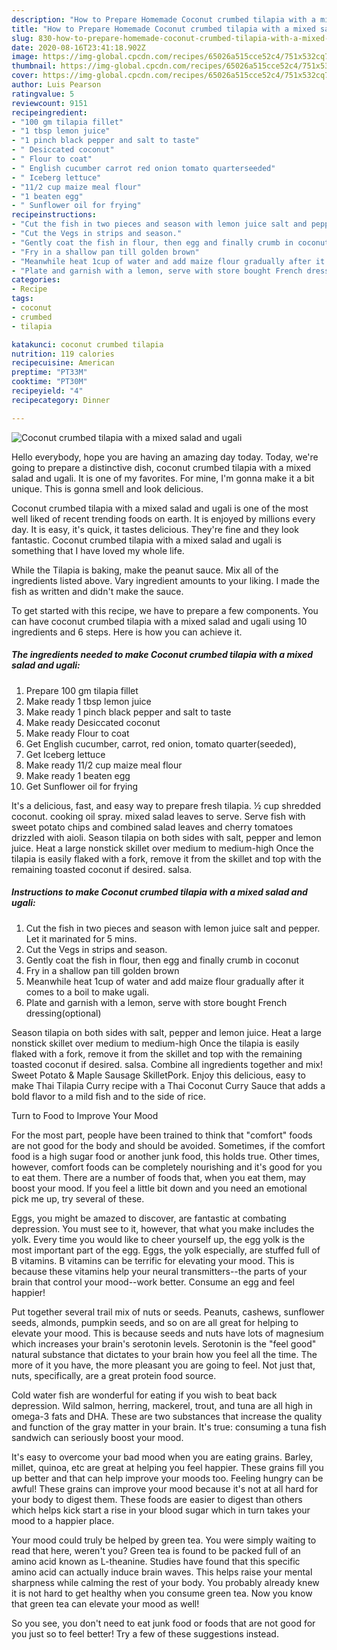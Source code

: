 ```yaml
---
description: "How to Prepare Homemade Coconut crumbed tilapia with a mixed salad and ugali"
title: "How to Prepare Homemade Coconut crumbed tilapia with a mixed salad and ugali"
slug: 830-how-to-prepare-homemade-coconut-crumbed-tilapia-with-a-mixed-salad-and-ugali
date: 2020-08-16T23:41:18.902Z
image: https://img-global.cpcdn.com/recipes/65026a515cce52c4/751x532cq70/coconut-crumbed-tilapia-with-a-mixed-salad-and-ugali-recipe-main-photo.jpg
thumbnail: https://img-global.cpcdn.com/recipes/65026a515cce52c4/751x532cq70/coconut-crumbed-tilapia-with-a-mixed-salad-and-ugali-recipe-main-photo.jpg
cover: https://img-global.cpcdn.com/recipes/65026a515cce52c4/751x532cq70/coconut-crumbed-tilapia-with-a-mixed-salad-and-ugali-recipe-main-photo.jpg
author: Luis Pearson
ratingvalue: 5
reviewcount: 9151
recipeingredient:
- "100 gm tilapia fillet"
- "1 tbsp lemon juice"
- "1 pinch black pepper and salt to taste"
- " Desiccated coconut"
- " Flour to coat"
- " English cucumber carrot red onion tomato quarterseeded"
- " Iceberg lettuce"
- "11/2 cup maize meal flour"
- "1 beaten egg"
- " Sunflower oil for frying"
recipeinstructions:
- "Cut the fish in two pieces and season with lemon juice salt and pepper. Let it marinated for 5 mins."
- "Cut the Vegs in strips and season."
- "Gently coat the fish in flour, then egg and finally crumb in coconut"
- "Fry in a shallow pan till golden brown"
- "Meanwhile heat 1cup of water and add maize flour gradually after it comes to a boil to make ugali."
- "Plate and garnish with a lemon, serve with store bought French dressing(optional)"
categories:
- Recipe
tags:
- coconut
- crumbed
- tilapia

katakunci: coconut crumbed tilapia 
nutrition: 119 calories
recipecuisine: American
preptime: "PT33M"
cooktime: "PT30M"
recipeyield: "4"
recipecategory: Dinner

---
```



![Coconut crumbed tilapia with a mixed salad and ugali](https://img-global.cpcdn.com/recipes/65026a515cce52c4/751x532cq70/coconut-crumbed-tilapia-with-a-mixed-salad-and-ugali-recipe-main-photo.jpg)

Hello everybody, hope you are having an amazing day today. Today, we're going to prepare a distinctive dish, coconut crumbed tilapia with a mixed salad and ugali. It is one of my favorites. For mine, I'm gonna make it a bit unique. This is gonna smell and look delicious.

Coconut crumbed tilapia with a mixed salad and ugali is one of the most well liked of recent trending foods on earth. It is enjoyed by millions every day. It is easy, it's quick, it tastes delicious. They're fine and they look fantastic. Coconut crumbed tilapia with a mixed salad and ugali is something that I have loved my whole life.

While the Tilapia is baking, make the peanut sauce. Mix all of the ingredients listed above. Vary ingredient amounts to your liking. I made the fish as written and didn&#39;t make the sauce.


To get started with this recipe, we have to prepare a few components. You can have coconut crumbed tilapia with a mixed salad and ugali using 10 ingredients and 6 steps. Here is how you can achieve it.

<!--inarticleads1-->

##### The ingredients needed to make Coconut crumbed tilapia with a mixed salad and ugali:

1. Prepare 100 gm tilapia fillet
1. Make ready 1 tbsp lemon juice
1. Make ready 1 pinch black pepper and salt to taste
1. Make ready  Desiccated coconut
1. Make ready  Flour to coat
1. Get  English cucumber, carrot, red onion, tomato quarter(seeded),
1. Get  Iceberg lettuce
1. Make ready 11/2 cup maize meal flour
1. Make ready 1 beaten egg
1. Get  Sunflower oil for frying


It&#39;s a delicious, fast, and easy way to prepare fresh tilapia. ½ cup shredded coconut. cooking oil spray. mixed salad leaves to serve. Serve fish with sweet potato chips and combined salad leaves and cherry tomatoes drizzled with aioli. Season tilapia on both sides with salt, pepper and lemon juice. Heat a large nonstick skillet over medium to medium-high Once the tilapia is easily flaked with a fork, remove it from the skillet and top with the remaining toasted coconut if desired. salsa. 

<!--inarticleads2-->

##### Instructions to make Coconut crumbed tilapia with a mixed salad and ugali:

1. Cut the fish in two pieces and season with lemon juice salt and pepper. Let it marinated for 5 mins.
1. Cut the Vegs in strips and season.
1. Gently coat the fish in flour, then egg and finally crumb in coconut
1. Fry in a shallow pan till golden brown
1. Meanwhile heat 1cup of water and add maize flour gradually after it comes to a boil to make ugali.
1. Plate and garnish with a lemon, serve with store bought French dressing(optional)


Season tilapia on both sides with salt, pepper and lemon juice. Heat a large nonstick skillet over medium to medium-high Once the tilapia is easily flaked with a fork, remove it from the skillet and top with the remaining toasted coconut if desired. salsa. Combine all ingredients together and mix! Sweet Potato &amp; Maple Sausage SkilletPork. Enjoy this delicious, easy to make Thai Tilapia Curry recipe with a Thai Coconut Curry Sauce that adds a bold flavor to a mild fish and to the side of rice. 

Turn to Food to Improve Your Mood


For the most part, people have been trained to think that "comfort" foods are not good for the body and should be avoided. Sometimes, if the comfort food is a high sugar food or another junk food, this holds true. Other times, however, comfort foods can be completely nourishing and it's good for you to eat them. There are a number of foods that, when you eat them, may boost your mood. If you feel a little bit down and you need an emotional pick me up, try several of these.

Eggs, you might be amazed to discover, are fantastic at combating depression. You must see to it, however, that what you make includes the yolk. Every time you would like to cheer yourself up, the egg yolk is the most important part of the egg. Eggs, the yolk especially, are stuffed full of B vitamins. B vitamins can be terrific for elevating your mood. This is because these vitamins help your neural transmitters--the parts of your brain that control your mood--work better. Consume an egg and feel happier!

Put together several trail mix of nuts or seeds. Peanuts, cashews, sunflower seeds, almonds, pumpkin seeds, and so on are all great for helping to elevate your mood. This is because seeds and nuts have lots of magnesium which increases your brain's serotonin levels. Serotonin is the "feel good" natural substance that dictates to your brain how you feel all the time. The more of it you have, the more pleasant you are going to feel. Not just that, nuts, specifically, are a great protein food source.

Cold water fish are wonderful for eating if you wish to beat back depression. Wild salmon, herring, mackerel, trout, and tuna are all high in omega-3 fats and DHA. These are two substances that increase the quality and function of the gray matter in your brain. It's true: consuming a tuna fish sandwich can seriously boost your mood. 

It's easy to overcome your bad mood when you are eating grains. Barley, millet, quinoa, etc are great at helping you feel happier. These grains fill you up better and that can help improve your moods too. Feeling hungry can be awful! These grains can improve your mood because it's not at all hard for your body to digest them. These foods are easier to digest than others which helps kick start a rise in your blood sugar which in turn takes your mood to a happier place.

Your mood could truly be helped by green tea. You were simply waiting to read that here, weren't you? Green tea is found to be packed full of an amino acid known as L-theanine. Studies have found that this specific amino acid can actually induce brain waves. This helps raise your mental sharpness while calming the rest of your body. You probably already knew it is not hard to get healthy when you consume green tea. Now you know that green tea can elevate your mood as well!

So you see, you don't need to eat junk food or foods that are not good for you just so to feel better! Try  a few  of  these  suggestions  instead.

